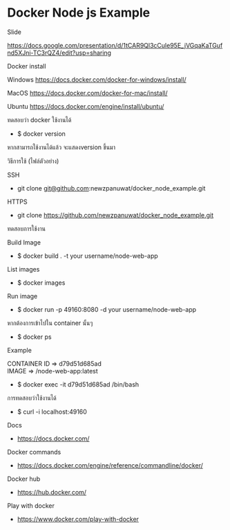 # Docker Node js Example

Slide

https://docs.google.com/presentation/d/1tCAR9Ql3cCule95E_jVGqaKaTGufnd5XJni-TC3rQZ4/edit?usp=sharing

Docker install

Windows
https://docs.docker.com/docker-for-windows/install/

MacOS
https://docs.docker.com/docker-for-mac/install/

Ubuntu
https://docs.docker.com/engine/install/ubuntu/

ทดสอบว่า docker ใช้งานได้
- $ docker version

หากสามารถใช้งานได้แล้ว จะแสดงversion ขึ้นมา

วิธีการใช้ (ไฟล์ตัวอย่าง)

SSH
- git clone git@github.com:newzpanuwat/docker_node_example.git

HTTPS
- git clone https://github.com/newzpanuwat/docker_node_example.git

ทดสอบการใช้งาน

Build Image

- $ docker build . -t your username/node-web-app

List images
- $ docker images
  
Run image
- $ docker run -p 49160:8080 -d your username/node-web-app
  
หากต้องการเข้าไปใน container นั้นๆ
- $ docker ps
  
Example

CONTAINER ID => d79d51d685ad      
IMAGE => <your username>/node-web-app:latest

- $ docker exec -it d79d51d685ad /bin/bash
  
การทดสอบว่าใช้งานได้
- $ curl -i localhost:49160

  
Docs
- https://docs.docker.com/

Docker commands
- https://docs.docker.com/engine/reference/commandline/docker/

Docker hub
- https://hub.docker.com/

Play with docker
- https://www.docker.com/play-with-docker

